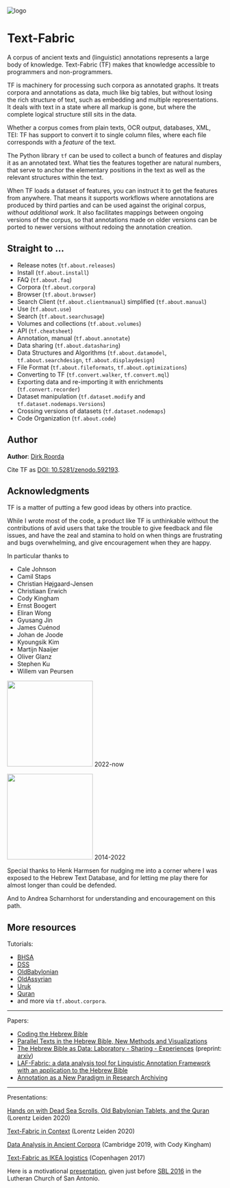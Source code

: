 ![logo](images/tf.png)

# Text-Fabric

A corpus of ancient texts and (linguistic) annotations represents a large body
of knowledge.
Text-Fabric (TF) makes that knowledge accessible to programmers and non-programmers.

TF is machinery for processing such corpora as annotated graphs.
It treats corpora and annotations as data, much like big tables, but without
losing the rich structure of text, such as embedding and multiple representations.
It deals with text in a state where all markup is gone, but where the complete logical
structure still sits in the data.

Whether a corpus comes from plain texts, OCR output, databases, XML, TEI: TF has support
to convert it to single column files, where each file corresponds with a
*feature* of the text.

The Python library `tf` can be used to collect a bunch of features and display
it as an annotated text.
What ties the features together are natural numbers, that serve to anchor the
elementary positions in the text as well as the relevant structures within the
text.

When TF loads a dataset of features, you can instruct it to get the features
from anywhere.
That means it supports workflows where annotations are produced by third parties
and can be used against the original corpus, *without additional work*.
It also facilitates mappings between ongoing versions of the corpus,
so that annotations made on older versions can be ported to newer versions without
redoing the annotation creation.

## Straight to ...

*   Release notes (`tf.about.releases`)
*   Install (`tf.about.install`)
*   FAQ (`tf.about.faq`)
*   Corpora (`tf.about.corpora`)
*   Browser (`tf.about.browser`)
*   Search Client (`tf.about.clientmanual`) simplified (`tf.about.manual`)
*   Use (`tf.about.use`)
*   Search (`tf.about.searchusage`)
*   Volumes and collections (`tf.about.volumes`)
*   API (`tf.cheatsheet`)
*   Annotation, manual (`tf.about.annotate`)
*   Data sharing (`tf.about.datasharing`)
*   Data Structures and Algorithms
    (`tf.about.datamodel`, `tf.about.searchdesign`, `tf.about.displaydesign`)
*   File Format (`tf.about.fileformats`, `tf.about.optimizations`)
*   Converting to TF (`tf.convert.walker`, `tf.convert.mql`)
*   Exporting data and re-importing it with enrichments (`tf.convert.recorder`)
*   Dataset manipulation (`tf.dataset.modify` and `tf.dataset.nodemaps.Versions`)
*   Crossing versions of datasets (`tf.dataset.nodemaps`)
*   Code Organization (`tf.about.code`)

## Author

**Author**:
[Dirk Roorda](https://pure.knaw.nl/portal/en/persons/dirk-roorda)

Cite TF as
[DOI: 10.5281/zenodo.592193](https://doi.org/10.5281/zenodo.592193).

## Acknowledgments

TF is a matter of putting a few good ideas by others into practice.

While I wrote most of the code,
a product like TF is unthinkable without the contributions
of avid users that take the trouble to give feedback and file issues,
and have the zeal and stamina to hold on
when things are frustrating and bugs overwhelming,
and give encouragement when they are happy.

In particular thanks to

*   Cale Johnson
*   Camil Staps
*   Christian Højgaard-Jensen
*   Christiaan Erwich
*   Cody Kingham
*   Ernst Boogert
*   Eliran Wong
*   Gyusang Jin
*   James Cuénod
*   Johan de Joode
*   Kyoungsik Kim
*   Martijn Naaijer
*   Oliver Glanz
*   Stephen Ku
*   Willem van Peursen

<img src="images/huc.png" width="200"> 2022-now

<img src="images/DANS-logo.png" width="200"> 2014-2022

Special thanks to Henk Harmsen for nudging me into a corner
where I was exposed to the Hebrew Text Database, and for letting me play
there for almost longer than could be defended.

And to Andrea Scharnhorst for understanding and encouragement on this path.

## More resources

Tutorials:

*   [BHSA](https://nbviewer.jupyter.org/github/ETCBC/bhsa/blob/master/tutorial/start.ipynb)
*   [DSS](https://nbviewer.jupyter.org/github/ETCBC/dss/blob/master/tutorial/start.ipynb)
*   [OldBabylonian](https://nbviewer.jupyter.org/github/Nino-cunei/oldbabylonian/blob/master/tutorial/start.ipynb)
*   [OldAssyrian](https://nbviewer.jupyter.org/github/Nino-cunei/oldassyrian/blob/master/tutorial/start.ipynb)
*   [Uruk](https://nbviewer.jupyter.org/github/Nino-cunei/uruk/blob/master/tutorial/start.ipynb)
*   [Quran](https://nbviewer.jupyter.org/github/q-ran/quran/blob/master/tutorial/start.ipynb)
*   and more via `tf.about.corpora`.

---

Papers:

*   [Coding the Hebrew Bible](https://doi.org/10.1163/24523666-01000011)
*   [Parallel Texts in the Hebrew Bible, New Methods and Visualizations ](https://arxiv.org/abs/1603.01541)
*   [The Hebrew Bible as Data: Laboratory - Sharing - Experiences](https://www.ubiquitypress.com/site/chapters/10.5334/bbi.18/)
     (preprint: [arxiv](https://arxiv.org/abs/1501.01866))
*   [LAF-Fabric: a data analysis tool for Linguistic Annotation Framework with an application to the Hebrew Bible](https://arxiv.org/abs/1410.0286)
*   [Annotation as a New Paradigm in Research Archiving](https://arxiv.org/abs/1412.6069)

---

Presentations:

[Hands on with Dead Sea Scrolls, Old Babylonian Tablets, and the Quran](https://nbviewer.jupyter.org/github/annotation/text-fabric/blob/master/conferences/Lorentz2020/start.ipynb)
(Lorentz Leiden 2020)

[Text-Fabric in Context](https://github.com./annotation/text-fabric/blob/master/conferences/Lorentz2020/TF-in-context.pdf)
(Lorentz Leiden 2020)

[Data Analysis in Ancient
Corpora](https://www.slideshare.net/dirkroorda/ancient-corpora-analysis)
(Cambridge 2019, with Cody Kingham)

[Text-Fabric as IKEA
logistics](https://nbviewer.jupyter.org/github/ETCBC/lingo/blob/master/presentations/Copenhagen2018.ipynb)
(Copenhagen 2017)

Here is a motivational
[presentation](http://www.slideshare.net/dirkroorda/text-fabric),
given just before
[SBL 2016](https://global-learning.org/mod/forum/discuss.php?d=22)
in the Lutheran Church of San Antonio.
